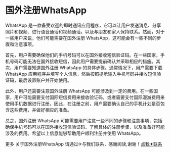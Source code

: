 # 国外注册WhatsApp

WhatsApp 是一款备受欢迎的即时通讯应用程序，它可以让用户发送消息、分享照片和视频、进行语音通话和视频通话，以及与朋友和家人保持联系。然而，对于一些用户来说，他们可能需要在国外注册 WhatsApp，这可能会有一些不同的步骤和注意事项。

首先，用户需要确保他们的手机号码可以在国外接收短信验证码。在一些国家，手机号码可能无法在国外接收短信，因此用户需要提前确认并采取相应的措施。其次，用户需要知道国外注册 WhatsApp 的具体步骤。通常情况下，用户需要下载 WhatsApp 应用程序并填写个人信息，然后按照提示输入手机号码并接收短信验证码，最后设置账户并开始使用。

此外，用户还需要注意国外注册 WhatsApp 可能涉及到一定的费用。在一些国家，用户可能需要支付国际短信费用来接收验证码，或者需要支付国际漫游费用来使用手机数据进行注册。因此，在注册之前，用户需要确认自己的手机计划是否包含这些费用，并做好相应的准备。

总之，国外注册 WhatsApp 可能需要用户注意一些不同的步骤和注意事项，包括确保手机号码可以在国外接收短信验证码、了解具体的注册步骤，以及准备好可能涉及的费用。希望以上信息能够帮助用户顺利注册并使用 WhatsApp。

更多 关于国外注册WhatsApp 请通过✈与我们联系，感谢阅读,谢谢！[点我✈联系](https://w.k02.cc)